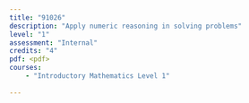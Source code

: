 ```yaml
---
title: "91026"
description: "Apply numeric reasoning in solving problems"
level: "1"
assessment: "Internal"
credits: "4"
pdf: <pdf>
courses:
    - "Introductory Mathematics Level 1"
    
---
```

